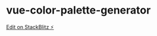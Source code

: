 # vue-color-palette-generator

[Edit on StackBlitz ⚡️](https://stackblitz.com/edit/vue-color-palette-generator)